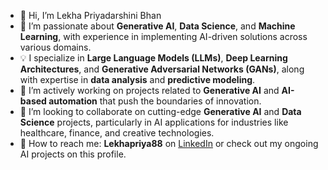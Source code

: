 - 👋 Hi, I’m Lekha Priyadarshini Bhan
- 🤖 I’m passionate about **Generative AI**, **Data Science**, and **Machine Learning**, with experience in implementing AI-driven solutions across various domains.
- 💡 I specialize in **Large Language Models (LLMs)**, **Deep Learning Architectures**, and **Generative Adversarial Networks (GANs)**, along with expertise in **data analysis** and **predictive modeling**.
- 🌟 I’m actively working on projects related to **Generative AI** and **AI-based automation** that push the boundaries of innovation.
- 🚀 I’m looking to collaborate on cutting-edge **Generative AI** and **Data Science** projects, particularly in AI applications for industries like healthcare, finance, and creative technologies.
- 🔗 How to reach me: **Lekhapriya88** on [LinkedIn](https://www.linkedin.com/in/lekhapriya/) or check out my ongoing AI projects on this profile.


<!---
Lekhapriya88/Lekhapriya88 is a ✨ special ✨ repository because its `README.md` (this file) appears on your GitHub profile.
You can click the Preview link to take a look at your changes.
--->
